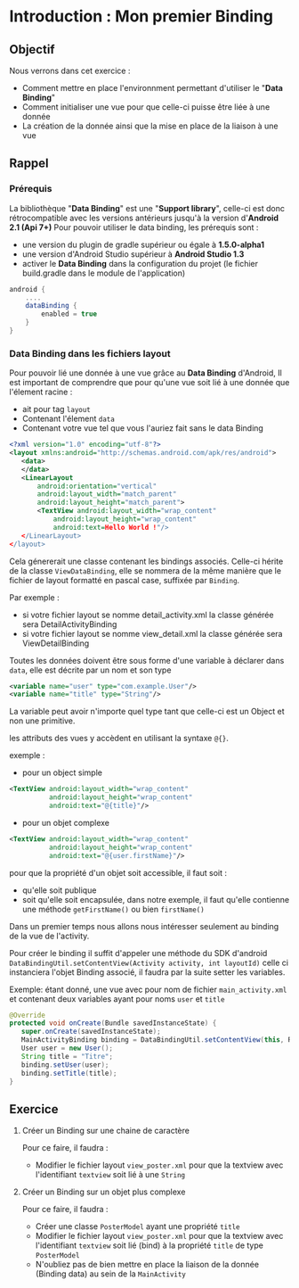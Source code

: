 # Introduction : Mon premier Binding

## Objectif

Nous verrons dans cet exercice :

* Comment mettre en place l'environnment permettant d'utiliser le "**Data Binding**"
* Comment initialiser une vue pour que celle-ci puisse être liée à une donnée
* La création de la donnée ainsi que la mise en place de la liaison à une vue

## Rappel

### Prérequis

La bibliothèque "**Data Binding**" est une "**Support library**", celle-ci est donc rétrocompatible avec les versions antérieurs jusqu'à la version d'**Android 2.1 (Api 7+)**
Pour pouvoir utiliser le data binding, les prérequis sont :

* une version du plugin de gradle supérieur ou égale à **1.5.0-alpha1**
* une version d'Android Studio supérieur à **Android Studio 1.3**
* activer le **Data Binding** dans la configuration du projet (le fichier build.gradle dans le module de l'application) 

```groovy
android {
    ....
    dataBinding {
        enabled = true
    }
}
```

### Data Binding dans les fichiers layout

Pour pouvoir lié une donnée à une vue grâce au **Data Binding** d'Android, 
Il est important de comprendre que pour qu'une vue soit lié à une donnée que l'élement racine :

* ait pour tag `layout`
* Contenant l'élement `data`
* Contenant votre vue tel que vous l'auriez fait sans le data Binding

```xml
<?xml version="1.0" encoding="utf-8"?>
<layout xmlns:android="http://schemas.android.com/apk/res/android">
   <data>
   </data>
   <LinearLayout
       android:orientation="vertical"
       android:layout_width="match_parent"
       android:layout_height="match_parent">
       <TextView android:layout_width="wrap_content"
           android:layout_height="wrap_content"
           android:text=Hello World !"/>
   </LinearLayout>
</layout>
```

Cela génererait une classe contenant les bindings associés. Celle-ci hérite de la classe `ViewDataBinding`,
elle se nommera de la même manière que le fichier de layout formatté en pascal case, suffixée par `Binding`.

Par exemple  :

* si votre fichier layout se nomme detail_activity.xml la classe générée sera DetailActivityBinding
* si votre fichier layout se nomme view_detail.xml la classe générée sera ViewDetailBinding

Toutes les données doivent être sous forme d'une variable à déclarer dans `data`, elle est décrite par un nom et son type 

```xml
<variable name="user" type="com.example.User"/>
<variable name="title" type="String"/>
```

La variable peut avoir n'importe quel type tant que celle-ci est un Object et non une primitive.

les attributs des vues y accèdent en utilisant la syntaxe `@{}`.

exemple :
* pour un object simple

```xml
<TextView android:layout_width="wrap_content"
          android:layout_height="wrap_content"
          android:text="@{title}"/>
```

* pour un objet complexe

```xml
<TextView android:layout_width="wrap_content"
          android:layout_height="wrap_content"
          android:text="@{user.firstName}"/>
```

pour que la propriété d'un objet soit accessible, il faut soit :

* qu'elle soit publique
* soit qu'elle soit encapsulée, dans notre exemple, il faut qu'elle contienne une méthode `getFirstName()` ou bien `firstName()` 

Dans un premier temps nous allons nous intéresser seulement au binding de la vue de l'activity.

Pour créer le binding il suffit d'appeler une méthode du SDK d'android `DataBindingUtil.setContentView(Activity activity, int layoutId)`
celle ci instanciera l'objet Binding associé, il faudra par la suite setter les variables.

Exemple: étant donné, une vue avec pour nom de fichier `main_activity.xml` et contenant deux variables ayant pour noms `user` et `title`

```java
@Override
protected void onCreate(Bundle savedInstanceState) {
   super.onCreate(savedInstanceState);
   MainActivityBinding binding = DataBindingUtil.setContentView(this, R.layout.main_activity);
   User user = new User();
   String title = "Titre";
   binding.setUser(user);
   binding.setTitle(title);
}
```

## Exercice

1. Créer un Binding sur une chaine de caractère

    Pour ce faire, il faudra :
    * Modifier le fichier layout `view_poster.xml` pour que la textview avec l'identifiant `textview` soit lié à une `String`
2. Créer un Binding sur un objet plus complexe

    Pour ce faire, il faudra :
    * Créer une classe `PosterModel` ayant une propriété `title`
    * Modifier le fichier layout `view_poster.xml` pour que la textview avec l'identifiant `textview` soit lié (bind) à la propriété `title` de type `PosterModel`
    * N'oubliez pas de bien mettre en place la liaison de la donnée (Binding data) au sein de la `MainActivity`